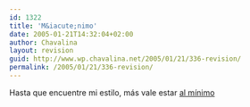 ```yaml
---
id: 1322
title: 'M&iacute;nimo'
date: 2005-01-21T14:32:04+02:00
author: Chavalina
layout: revision
guid: http://www.wp.chavalina.net/2005/01/21/336-revision/
permalink: /2005/01/21/336-revision/
---
```

Hasta que encuentre mi estilo, más vale estar <a href="http://www.chavalina.net/styleswitcher.php?estilo=minimal" target="_blank">al m&iacute;nimo</a>